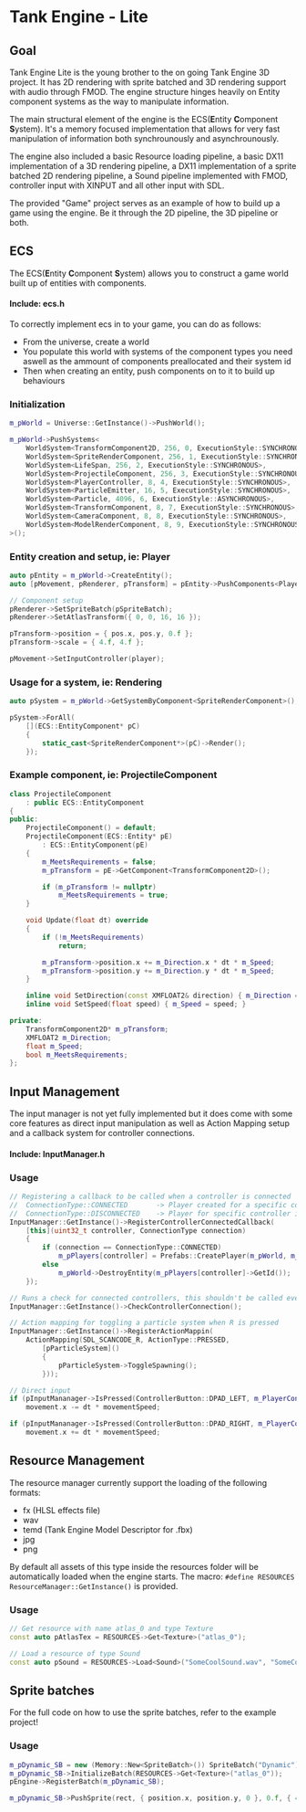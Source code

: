 # Tank Engine - Lite

## Goal
Tank Engine Lite is the young brother to the on going Tank Engine 3D project. 
It has 2D rendering with sprite batched and 3D rendering support with audio through FMOD.
The engine structure hinges heavily on Entity component systems as the way to manipulate information.

The main structural element of the engine is the ECS(**E**ntity **C**omponent **S**ystem). It's a memory focused implementation that allows for very fast manipulation of information both synchrounously and asynchrounously.

The engine also included a basic Resource loading pipeline, a basic DX11 implementation of a 3D rendering pipeline, a DX11 implementation of a sprite batched 2D rendering pipeline, a Sound pipeline implemented with FMOD, controller input with XINPUT and all other input with SDL.

The provided "Game" project serves as an example of how to build up a game using the engine. Be it through the 2D pipeline, the 3D pipeline or both.

## ECS

The ECS(**E**ntity **C**omponent **S**ystem) allows you to construct a game world built up of entities with components.

#### Include: ecs.h

To correctly implement ecs in to your game, you can do as follows:

* From the universe, create a world
* You populate this world with systems of the component types you need aswell as the ammount of components preallocated and their system id
* Then when creating an entity, push components on to it to build up behaviours

### Initialization
```c++
m_pWorld = Universe::GetInstance()->PushWorld();

m_pWorld->PushSystems<
	WorldSystem<TransformComponent2D, 256, 0, ExecutionStyle::SYNCHRONOUS>,
	WorldSystem<SpriteRenderComponent, 256, 1, ExecutionStyle::SYNCHRONOUS>,
	WorldSystem<LifeSpan, 256, 2, ExecutionStyle::SYNCHRONOUS>,
	WorldSystem<ProjectileComponent, 256, 3, ExecutionStyle::SYNCHRONOUS>,
	WorldSystem<PlayerController, 8, 4, ExecutionStyle::SYNCHRONOUS>,
	WorldSystem<ParticleEmitter, 16, 5, ExecutionStyle::SYNCHRONOUS>,
	WorldSystem<Particle, 4096, 6, ExecutionStyle::ASYNCHRONOUS>,
	WorldSystem<TransformComponent, 8, 7, ExecutionStyle::SYNCHRONOUS>,
	WorldSystem<CameraComponent, 8, 8, ExecutionStyle::SYNCHRONOUS>,
	WorldSystem<ModelRenderComponent, 8, 9, ExecutionStyle::SYNCHRONOUS>
>();
```
### Entity creation and setup, ie: Player
```c++
auto pEntity = m_pWorld->CreateEntity();
auto [pMovement, pRenderer, pTransform] = pEntity->PushComponents<PlayerController, SpriteRenderComponent, TransformComponent2D>();

// Component setup
pRenderer->SetSpriteBatch(pSpriteBatch);
pRenderer->SetAtlasTransform({ 0, 0, 16, 16 });

pTransform->position = { pos.x, pos.y, 0.f };
pTransform->scale = { 4.f, 4.f };

pMovement->SetInputController(player);
```

### Usage for a system, ie: Rendering
```c++
auto pSystem = m_pWorld->GetSystemByComponent<SpriteRenderComponent>();

pSystem->ForAll(
	[](ECS::EntityComponent* pC)
	{
		static_cast<SpriteRenderComponent*>(pC)->Render();
	});
```

### Example component, ie: ProjectileComponent
```c++
class ProjectileComponent
	: public ECS::EntityComponent
{
public:
	ProjectileComponent() = default;
	ProjectileComponent(ECS::Entity* pE)
		: ECS::EntityComponent(pE)
	{
		m_MeetsRequirements = false;
		m_pTransform = pE->GetComponent<TransformComponent2D>();

		if (m_pTransform != nullptr)
			m_MeetsRequirements = true;
	}

	void Update(float dt) override	
	{
		if (!m_MeetsRequirements)
			return;

		m_pTransform->position.x += m_Direction.x * dt * m_Speed;
		m_pTransform->position.y += m_Direction.y * dt * m_Speed;
	}

	inline void SetDirection(const XMFLOAT2& direction) { m_Direction = direction; }
	inline void SetSpeed(float speed) { m_Speed = speed; }

private:
	TransformComponent2D* m_pTransform;
	XMFLOAT2 m_Direction;
	float m_Speed;
	bool m_MeetsRequirements;
};
```

## Input Management

The input manager is not yet fully implemented but it does come with some core features as direct input manipulation as well as Action Mapping setup and a callback system for controller connections.

#### Include: InputManager.h

### Usage
```c++
// Registering a callback to be called when a controller is connected
// 	ConnectionType::CONNECTED 		-> Player created for a specific controller
// 	ConnectionType::DISCONNECTED 	-> Player for specific controller is removed
InputManager::GetInstance()->RegisterControllerConnectedCallback(
	[this](uint32_t controller, ConnectionType connection) 
	{
		if (connection == ConnectionType::CONNECTED)
			m_pPlayers[controller] = Prefabs::CreatePlayer(m_pWorld, m_pDynamic_SB, { float(rand() % 1000 + 300), 0 }, (Player)controller);
		else
			m_pWorld->DestroyEntity(m_pPlayers[controller]->GetId());
	});

// Runs a check for connected controllers, this shouldn't be called every frame. XINPUT is expensive xD
InputManager::GetInstance()->CheckControllerConnection();
```
```c++
// Action mapping for toggling a particle system when R is pressed
InputManager::GetInstance()->RegisterActionMappin(
	ActionMapping(SDL_SCANCODE_R, ActionType::PRESSED,
		[pParticleSystem]()
		{
			pParticleSystem->ToggleSpawning();
		}));
```
```c++
// Direct input
if (pInputMananager->IsPressed(ControllerButton::DPAD_LEFT, m_PlayerController))
	movement.x -= dt * movementSpeed;

if (pInputMananager->IsPressed(ControllerButton::DPAD_RIGHT, m_PlayerController))
	movement.x += dt * movementSpeed;
```

## Resource Management

The resource manager currently support the loading of the following formats:

* fx (HLSL effects file)
* wav
* temd (Tank Engine Model Descriptor for .fbx)
* jpg
* png

By default all assets of this type inside the resources folder will be automatically loaded when the engine starts.
The macro: `#define RESOURCES ResourceManager::GetInstance()` is provided.

### Usage
```c++
// Get resource with name atlas_0 and type Texture
const auto pAtlasTex = RESOURCES->Get<Texture>("atlas_0");

// Load a resource of type Sound
const auto pSound = RESOURCES->Load<Sound>("SomeCoolSound.wav", "SomeCoolSound");
```	

## Sprite batches
For the full code on how to use the sprite batches, refer to the example project!

### Usage
```c++
m_pDynamic_SB = new (Memory::New<SpriteBatch>()) SpriteBatch("Dynamic");
m_pDynamic_SB->InitializeBatch(RESOURCES->Get<Texture>("atlas_0"));
pEngine->RegisterBatch(m_pDynamic_SB);
```

```c++
m_pDynamic_SB->PushSprite(rect, { position.x, position.y, 0 }, 0.f, { 4.f, 4.f }, { 0.f, 0.f }, { 1.f, 1.f, 1.f, 1.f });
```